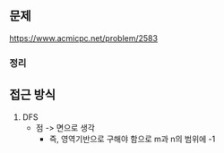 ## 문제 
https://www.acmicpc.net/problem/2583

### 정리

## 접근 방식
1. DFS
    - 점 -> 면으로 생각
        - 즉, 영역기반으로 구해야 함으로 m과 n의 범위에 -1 

